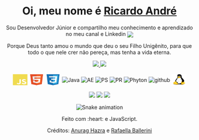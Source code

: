 # <div>
  
  <h1 align="center">
    Oi, meu nome é 
    <a href="https://www.linkedin.com/in/ricardorkzh/">Ricardo André </a>
  </h1>
  
  <p align="center">
    Sou Desenvolvedor Júnior e compartilho meu conhecimento e aprendizado no meu canal e Linkedin
    <a href="https://www.youtube.com/channel/UCRj2dfKp1l_aNl8H04DNeWw" target="_blank">
      <img
           width="10%" 
           align="center" 
           valign="middle" 
           src="https://shields.io/badge/views-23k-red?logo=youtube&style=social" 
           target="_blank" 
      />
    </a>  
  </p>
  
  <p align="center">
    Porque Deus tanto amou o mundo que deu o seu Filho Unigênito, para que todo o que nele crer não pereça, mas tenha a vida eterna.
  </p>
  
</div>

<div align="center">
  <a href="https://github.com/rickzerahh">
    <img height="150em" src="https://github-readme-stats.vercel.app/api?username=rickzerahh&count_private=true&include_all_commits=true&show_icons=true&theme=dracula&hide_border=false&show_owner=true"/>
    <img height="150em" src="https://github-readme-stats.vercel.app/api/top-langs/?username=rickzerahh&theme=dracula&hide_border=false&&layout=compact"/>
  </a>
</div>

<div align="center" valign="top"><br>
  <img align="center" alt="Js" height="30" width="40" src="https://raw.githubusercontent.com/devicons/devicon/master/icons/javascript/javascript-plain.svg">
  <img align="center" alt="HTML" height="30" width="40" src="https://raw.githubusercontent.com/devicons/devicon/master/icons/html5/html5-original.svg">
  <img align="center" alt="CSS" height="30" width="40" src="https://raw.githubusercontent.com/devicons/devicon/master/icons/css3/css3-original.svg">
  <img align="center" alt="Java" height="30" width="40" src="https://cdn.jsdelivr.net/gh/devicons/devicon/icons/java/java-original.svg">
  <img align="center" alt="AE" height="30" width="40" src="https://cdn.jsdelivr.net/gh/devicons/devicon/icons/aftereffects/aftereffects-plain.svg">
  <img align="center" alt="PS" height="30" width="40" src="https://cdn.jsdelivr.net/gh/devicons/devicon/icons/photoshop/photoshop-plain.svg" />
  <img align="center" alt="PR" height="30" width="40" src="https://cdn.jsdelivr.net/gh/devicons/devicon/icons/premierepro/premierepro-plain.svg">
  <img align="center" alt="Phyton" height="30" width="40" src="https://cdn.jsdelivr.net/gh/devicons/devicon/icons/python/python-original-wordmark.svg">
  <img align="center" alt="github" height="35" width="35" src="https://cdn.jsdelivr.net/gh/devicons/devicon/icons/github/github-original.svg">
  <img align="center" alt="linux" height="30" width="40" src="https://raw.githubusercontent.com/devicons/devicon/master/icons/linux/linux-original.svg">
</div><br>

<div align="center">
  <a href="https://www.youtube.com/channel/UCRj2dfKp1l_aNl8H04DNeWw" target="_blank"><img src="https://img.shields.io/badge/YouTube-FF0000?style=for-the-badge&logo=youtube&logoColor=white" target="_blank"></a>
  <a href="https://www.instagram.com/euricardoojr/" target="_blank"><img src="https://img.shields.io/badge/-Instagram-%23E4405F?style=for-the-badge&logo=instagram&logoColor=white" target="_blank"></a>
  <a href="https://www.linkedin.com/in/ricardorkzh/" target="_blank"><img src="https://img.shields.io/badge/-LinkedIn-%230077B5?style=for-the-badge&logo=linkedin&logoColor=white" target="_blank"></a> 
  </a>
</div>

<div align="center">

  ![Snake animation](https://github.com/danielbped/danielbped/blob/output/github-contribution-grid-snake.svg)
  
</div>

<div align="center">
  <p>Feito com :heart: e JavaScript.</p>
  <p>Créditos: <a href="https://github.com/anuraghazra/github-readme-stats">Anurag Hazra</a> e <a href="https://github.com/rafaballerini">Rafaella Ballerini</a></p>
</div>
